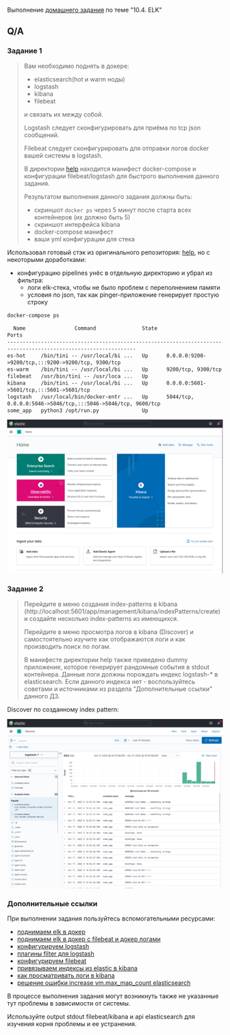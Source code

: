 Выполнение [домашнего задания](https://github.com/netology-code/mnt-homeworks/blob/MNT-13/10-monitoring-04-elk/README.md)
по теме "10.4. ELK"

## Q/A

### Задание 1

> Вам необходимо поднять в докере:
> - elasticsearch(hot и warm ноды)
> - logstash
> - kibana
> - filebeat
> 
> и связать их между собой.
> 
> Logstash следует сконфигурировать для приёма по tcp json сообщений.
> 
> Filebeat следует сконфигурировать для отправки логов docker вашей системы в logstash.
> 
> В директории [help](./help) находится манифест docker-compose и конфигурации filebeat/logstash для быстрого
> выполнения данного задания.
> 
> Результатом выполнения данного задания должны быть:
> - скриншот `docker ps` через 5 минут после старта всех контейнеров (их должно быть 5)
> - скриншот интерфейса kibana
> - docker-compose манифест
> - ваши yml конфигурации для стека

Использовал готовый стэк из оригинального репозитория: [help](./help), но с некоторыми доработками:

- конфигурацию pipelines унёс в отдельную директорию и убрал из фильтра:
  - логи elk-стека, чтобы не было проблем с переполнением памяти
  - условия по json, так как pinger-приложение генерирует простую строку

```shell
docker-compose ps
```

```text
  Name                Command               State                              Ports
----------------------------------------------------------------------------------------------------------------
es-hot     /bin/tini -- /usr/local/bi ...   Up      0.0.0.0:9200->9200/tcp,:::9200->9200/tcp, 9300/tcp
es-warm    /bin/tini -- /usr/local/bi ...   Up      9200/tcp, 9300/tcp
filebeat   /usr/bin/tini -- /usr/loca ...   Up
kibana     /bin/tini -- /usr/local/bi ...   Up      0.0.0.0:5601->5601/tcp,:::5601->5601/tcp
logstash   /usr/local/bin/docker-entr ...   Up      5044/tcp, 0.0.0.0:5046->5046/tcp,:::5046->5046/tcp, 9600/tcp
some_app   python3 /opt/run.py              Up
```

![kibana_startup](./img/kibana_startup.png)

### Задание 2

> Перейдите в меню создания index-patterns в kibana (http://localhost:5601/app/management/kibana/indexPatterns/create)
> и создайте несколько index-patterns из имеющихся.
> 
> Перейдите в меню просмотра логов в kibana (Discover) и самостоятельно изучите как отображаются логи и как производить
> поиск по логам.
> 
> В манифесте директории help также приведено dummy приложение, которое генерирует рандомные события в stdout контейнера.
> Данные логи должны порождать индекс logstash-* в elasticsearch. Если данного индекса нет - воспользуйтесь советами
> и источниками из раздела "Дополнительные ссылки" данного ДЗ.

Discover по созданному index pattern:

![kibana_discover_index_pattern](./img/kibana_discover_index_pattern.png)

### Дополнительные ссылки

При выполнении задания пользуйтесь вспомогательными ресурсами:

- [поднимаем elk в докер](https://www.elastic.co/guide/en/elastic-stack-get-started/current/get-started-docker.html)
- [поднимаем elk в докер с filebeat и докер логами](https://www.sarulabs.com/post/5/2019-08-12/sending-docker-logs-to-elasticsearch-and-kibana-with-filebeat.html)
- [конфигурируем logstash](https://www.elastic.co/guide/en/logstash/current/configuration.html)
- [плагины filter для logstash](https://www.elastic.co/guide/en/logstash/current/filter-plugins.html)
- [конфигурируем filebeat](https://www.elastic.co/guide/en/beats/libbeat/5.3/config-file-format.html)
- [привязываем индексы из elastic в kibana](https://www.elastic.co/guide/en/kibana/current/index-patterns.html)
- [как просматривать логи в kibana](https://www.elastic.co/guide/en/kibana/current/discover.html)
- [решение ошибки increase vm.max_map_count elasticsearch](https://stackoverflow.com/questions/42889241/how-to-increase-vm-max-map-count)

В процессе выполнения задания могут возникнуть также не указанные тут проблемы в зависимости от системы.

Используйте output stdout filebeat/kibana и api elasticsearch для изучения корня проблемы и ее устранения.

